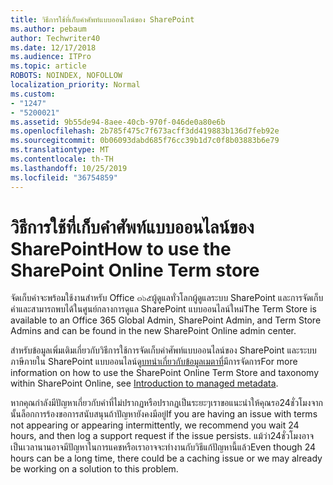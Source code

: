 ```yaml
---
title: วิธีการใช้ที่เก็บคำศัพท์แบบออนไลน์ของ SharePoint
ms.author: pebaum
author: Techwriter40
ms.date: 12/17/2018
ms.audience: ITPro
ms.topic: article
ROBOTS: NOINDEX, NOFOLLOW
localization_priority: Normal
ms.custom:
- "1247"
- "5200021"
ms.assetid: 9b55de94-8aee-40cb-970f-046de0a80e6b
ms.openlocfilehash: 2b785f475c7f673acff3dd419883b136d7feb92e
ms.sourcegitcommit: 0b06093dabd685f76cc39b1d7c0f8b03883b6e79
ms.translationtype: MT
ms.contentlocale: th-TH
ms.lasthandoff: 10/25/2019
ms.locfileid: "36754859"
---
```

# <a name="how-to-use-the-sharepoint-online-term-store"></a><span data-ttu-id="f4f89-102">วิธีการใช้ที่เก็บคำศัพท์แบบออนไลน์ของ SharePoint</span><span class="sxs-lookup"><span data-stu-id="f4f89-102">How to use the SharePoint Online Term store</span></span>

<span data-ttu-id="f4f89-103">จัดเก็บคำจะพร้อมใช้งานสำหรับ Office ๓๖๕ผู้ดูแลทั่วโลกผู้ดูแลระบบ SharePoint และการจัดเก็บคำและสามารถพบได้ในศูนย์กลางการดูแล SharePoint แบบออนไลน์ใหม่</span><span class="sxs-lookup"><span data-stu-id="f4f89-103">The Term Store is available to an Office 365 Global Admin, SharePoint Admin, and Term Store Admins and can be found in the new SharePoint Online admin center.</span></span>
  
<span data-ttu-id="f4f89-104">สำหรับข้อมูลเพิ่มเติมเกี่ยวกับวิธีการใช้การจัดเก็บคำศัพท์แบบออนไลน์ของ SharePoint และระบบภาษีภายใน SharePoint แบบออนไลน์ดู[บทนำเกี่ยวกับข้อมูลเมตาที่](https://go.microsoft.com/fwlink/?linkid=2044674&amp;clcid=0x409)มีการจัดการ</span><span class="sxs-lookup"><span data-stu-id="f4f89-104">For more information on how to use the SharePoint Online Term Store and taxonomy within SharePoint Online, see [Introduction to managed metadata](https://go.microsoft.com/fwlink/?linkid=2044674&amp;clcid=0x409).</span></span>
  
<span data-ttu-id="f4f89-105">หากคุณกำลังมีปัญหาเกี่ยวกับคำที่ไม่ปรากฏหรือปรากฏเป็นระยะๆเราขอแนะนำให้คุณรอ24ชั่วโมงจากนั้นล็อกการร้องขอการสนับสนุนถ้าปัญหายังคงมีอยู่</span><span class="sxs-lookup"><span data-stu-id="f4f89-105">If you are having an issue with terms not appearing or appearing intermittently, we recommend you wait 24 hours, and then log a support request if the issue persists.</span></span> <span data-ttu-id="f4f89-106">แม้ว่า24ชั่วโมงอาจเป็นเวลานานอาจมีปัญหาในการแคชหรือเราอาจจะทำงานกับวิธีแก้ปัญหานี้แล้ว</span><span class="sxs-lookup"><span data-stu-id="f4f89-106">Even though 24 hours can be a long time, there could be a caching issue or we may already be working on a solution to this problem.</span></span>
  